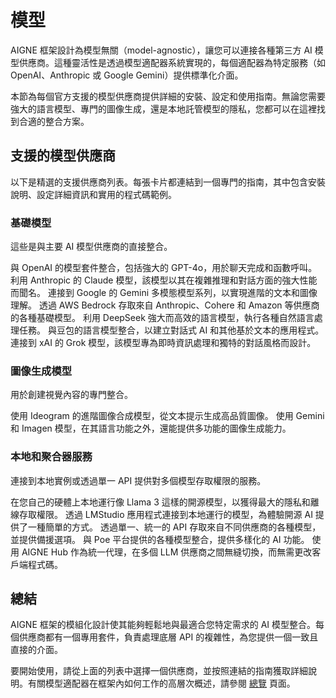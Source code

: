 # 模型

AIGNE 框架設計為模型無關（model-agnostic），讓您可以連接各種第三方 AI 模型供應商。這種靈活性是透過模型適配器系統實現的，每個適配器為特定服務（如 OpenAI、Anthropic 或 Google Gemini）提供標準化介面。

本節為每個官方支援的模型供應商提供詳細的安裝、設定和使用指南。無論您需要強大的語言模型、專門的圖像生成，還是本地託管模型的隱私，您都可以在這裡找到合適的整合方案。

## 支援的模型供應商

以下是精選的支援供應商列表。每張卡片都連結到一個專門的指南，其中包含安裝說明、設定詳細資訊和實用的程式碼範例。

### 基礎模型

這些是與主要 AI 模型供應商的直接整合。

<x-cards data-columns="2">
  <x-card data-title="OpenAI" data-icon="simple-icons:openai" data-href="/models/openai">
    與 OpenAI 的模型套件整合，包括強大的 GPT-4o，用於聊天完成和函數呼叫。
  </x-card>
  <x-card data-title="Anthropic" data-icon="simple-icons:anthropic" data-href="/models/anthropic">
    利用 Anthropic 的 Claude 模型，該模型以其在複雜推理和對話方面的強大性能而聞名。
  </x-card>
  <x-card data-title="Google Gemini" data-icon="simple-icons:googlegemini" data-href="/models/gemini">
    連接到 Google 的 Gemini 多模態模型系列，以實現進階的文本和圖像理解。
  </x-card>
  <x-card data-title="AWS Bedrock" data-icon="simple-icons:amazonaws" data-href="/models/bedrock">
    透過 AWS Bedrock 存取來自 Anthropic、Cohere 和 Amazon 等供應商的各種基礎模型。
  </x-card>
  <x-card data-title="DeepSeek" data-icon="lucide:brain-circuit" data-href="/models/deepseek">
    利用 DeepSeek 強大而高效的語言模型，執行各種自然語言處理任務。
  </x-card>
    <x-card data-title="Doubao" data-icon="lucide:bot" data-href="/models/doubao">
    與豆包的語言模型整合，以建立對話式 AI 和其他基於文本的應用程式。
  </x-card>
  <x-card data-title="xAI" data-icon="lucide:sparkles" data-href="/models/xai">
    連接到 xAI 的 Grok 模型，該模型專為即時資訊處理和獨特的對話風格而設計。
  </x-card>
</x-cards>

### 圖像生成模型

用於創建視覺內容的專門整合。

<x-cards data-columns="2">
  <x-card data-title="Ideogram" data-icon="lucide:image" data-href="/models/ideogram">
    使用 Ideogram 的進階圖像合成模型，從文本提示生成高品質圖像。
  </x-card>
    <x-card data-title="Google Gemini" data-icon="simple-icons:googlegemini" data-href="/models/gemini">
    使用 Gemini 和 Imagen 模型，在其語言功能之外，還能提供多功能的圖像生成能力。
  </x-card>
</x-cards>

### 本地和聚合器服務

連接到本地實例或透過單一 API 提供對多個模型存取權限的服務。

<x-cards data-columns="2">
  <x-card data-title="Ollama" data-icon="lucide:server" data-href="/models/ollama">
    在您自己的硬體上本地運行像 Llama 3 這樣的開源模型，以獲得最大的隱私和離線存取權限。
  </x-card>
  <x-card data-title="LMStudio" data-icon="lucide:laptop" data-href="/models/lmstudio">
    透過 LMStudio 應用程式連接到本地運行的模型，為體驗開源 AI 提供了一種簡單的方式。
  </x-card>
  <x-card data-title="OpenRouter" data-icon="lucide:route" data-href="/models/open-router">
    透過單一、統一的 API 存取來自不同供應商的各種模型，並提供備援選項。
  </x-card>
  <x-card data-title="Poe" data-icon="lucide:message-square-plus" data-href="/models/poe">
    與 Poe 平台提供的各種模型整合，提供多樣化的 AI 功能。
  </x-card>
  <x-card data-title="AIGNE Hub" data-icon="lucide:hub" data-href="/models/aigne-hub">
    使用 AIGNE Hub 作為統一代理，在多個 LLM 供應商之間無縫切換，而無需更改客戶端程式碼。
  </x-card>
</x-cards>

## 總結

AIGNE 框架的模組化設計使其能夠輕鬆地與最適合您特定需求的 AI 模型整合。每個供應商都有一個專用套件，負責處理底層 API 的複雜性，為您提供一個一致且直接的介面。

要開始使用，請從上面的列表中選擇一個供應商，並按照連結的指南獲取詳細說明。有關模型適配器在框架內如何工作的高層次概述，請參閱 [總覽](./models-overview.md) 頁面。